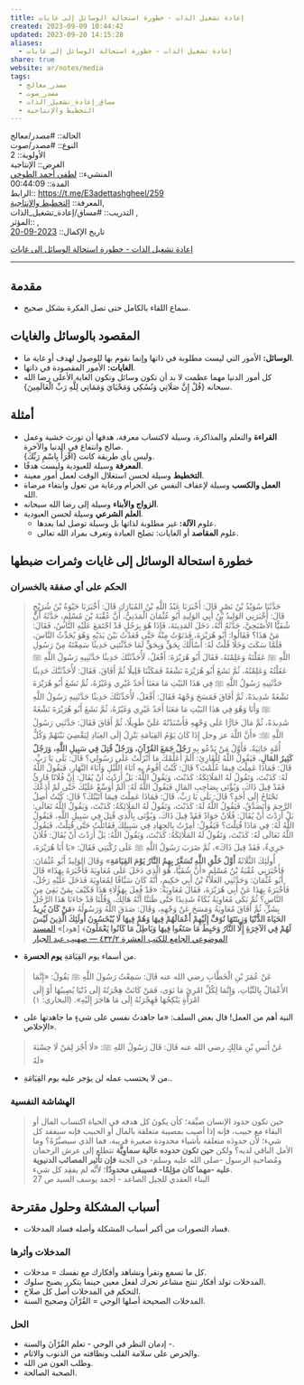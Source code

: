 ```yaml
---  
title: إعادة تشغيل الذات - خطورة استحالة الوسائل إلى غايات  
created: 2023-09-09 10:44:42  
updated: 2023-09-20 14:15:28  
aliases:  
  - إعادة تشغيل الذات - خطورة استحالة الوسائل إلى غايات  
share: true  
website: ar/notes/media  
tags:  
  - مصدر_معالج  
  - مصدر_صوت  
  - مساق_إعادة_تشغيل_الذات  
  - التخطيط واﻹنتاجية  
---  
```

  
  
  
الحالة:: #مصدر/معالج    
النوع:: #مصدر/صوت    
اﻷولوية:: 2    
الغرض:: الإنتاجية    
المنشيء:: [لطفي أحمد الطوخي](%D9%84%D8%B7%D9%81%D9%8A%20%D8%A3%D8%AD%D9%85%D8%AF%20%D8%A7%D9%84%D8%B7%D9%88%D8%AE%D9%8A.md)    
المدة:: 00:44:09    
الرابط:: <https://t.me/E3adettashgheel/259>    
المعرفة:: [التخطيط واﻹنتاجية](%D8%A7%D9%84%D8%AA%D8%AE%D8%B7%D9%8A%D8%B7%20%D9%88%D8%A7%EF%BB%B9%D9%86%D8%AA%D8%A7%D8%AC%D9%8A%D8%A9.md),    
التدريب:: #مساق/إعادة_تشغيل_الذات ,    
المؤثر:: ,    
تاريخ اﻹكمال:: [2023-09-20](2023-09-20.md)  
  
[إعادة تشغيل الذات - خطورة استحالة الوسائل إلى غايات](https://t.me/E3adettashgheel/256)  
  
---  
  
## مقدمة  
  
- سماع اللقاء بالكامل حتى تصل الفكرة بشكل صحيح.  
  
## المقصود بالوسائل والغايات  
  
- **الوسائل:** الأمور التي ليست مطلوبة في ذاتها وإنما نقوم بها للوصول لهدف أو غاية ما.  
- **الغايات:** اﻷمور المقصودة في ذاتها.  
- كل أمور الدنيا مهما عظمت لا بد أن تكون وسائل وتكون الغاية الأعلى رضا الله سبحانه {قُلْ إِنَّ صَلَاتِي وَنُسُكِي وَمَحْيَايَ وَمَمَاتِي لِلَّهِ رَبِّ الْعَالَمِينَ}.  
  
## أمثلة  
  
- **القراءة** والتعلم والمذاكرة، وسيلة لاكتساب معرفة، هدفها أن تورث خشية وعمل صالح وانتفاع في الدنيا والآخرة.  
	{اقْرَأْ بِاسْمِ رَبِّكَ} وليس بأي طريقة كانت.  
- **المعرفة** وسيلة للعبودية وليست هدفًا.  
- **التخطيط** وسيلة لحسن استغلال الوقت لعمل أمور معينة.  
- **العمل والكسب** وسيلة لإعفاف النفس عن الحرام ورعاية من تعول وابتغاء مرضاة الله.  
- **الزواج واﻷبناء** وسيلة إلى رضا الله سبحانه.  
- **العلم الشرعي** وسيلة لحسن العبودية.  
	- علوم **الآلة:** غير مطلوبة لذاتها بل وسيلة توصل لما بعدها.  
	- علوم **المقاصد** أو الغايات: تصلح العبادة وتعرف بمراد الله تعالى.  
  
## خطورة استحالة الوسائل إلى غايات وثمرات ضبطها  
  
### الحكم على أي صفقة بالخسران  
  
> حَدَّثَنَا سُوَيْدُ بْنُ نَصْرٍ قَالَ: أَخْبَرَنَا عَبْدُ اللَّهِ بْنُ المُبَارَكِ قَالَ: أَخْبَرَنَا حَيْوَةُ بْنُ شُرَيْحٍ قَالَ: أَخْبَرَنِي الوَلِيدُ بْنُ أَبِي الوَلِيدِ أَبُو عُثْمَانَ الْمَدَنِيُّ، أَنَّ عُقْبَةَ بْنَ مُسْلِمٍ، حَدَّثَهُ أَنَّ شُفَيًّا الأَصْبَحِيَّ، حَدَّثَهُ أَنَّهُ، دَخَلَ المَدِينَةَ، فَإِذَا هُوَ بِرَجُلٍ قَدْ اجْتَمَعَ عَلَيْهِ النَّاسُ، فَقَالَ: مَنْ هَذَا؟ فَقَالُوا: أَبُو هُرَيْرَةَ، فَدَنَوْتُ مِنْهُ حَتَّى قَعَدْتُ بَيْنَ يَدَيْهِ وَهُوَ يُحَدِّثُ النَّاسَ، فَلَمَّا سَكَتَ وَخَلَا قُلْتُ لَهُ: أَسْأَلُكَ بِحَقٍّ وَبِحَقٍّ لَمَا حَدَّثْتَنِي حَدِيثًا سَمِعْتَهُ مِنْ رَسُولِ اللَّهِ ﷺ عَقَلْتَهُ وَعَلِمْتَهُ، فَقَالَ أَبُو هُرَيْرَةَ: أَفْعَلُ، لَأُحَدِّثَنَّكَ حَدِيثًا حَدَّثَنِيهِ رَسُولُ اللَّهِ ﷺ عَقَلْتُهُ وَعَلِمْتُهُ، ثُمَّ نَشَغَ أَبُو هُرَيْرَةَ نَشْغَةً فَمَكَثْنَا قَلِيلًا ثُمَّ أَفَاقَ، فَقَالَ: لَأُحَدِّثَنَّكَ حَدِيثًا حَدَّثَنِيهِ رَسُولُ اللَّهِ ﷺ فِي هَذَا البَيْتِ مَا مَعَنَا أَحَدٌ غَيْرِي وَغَيْرُهُ، ثُمَّ نَشَغَ أَبُو هُرَيْرَةَ نَشْغَةً شَدِيدَةً، ثُمَّ أَفَاقَ فَمَسَحَ وَجْهَهُ فَقَالَ: أَفْعَلُ، لَأُحَدِّثَنَّكَ حَدِيثًا حَدَّثَنِيهِ رَسُولُ اللَّهِ ﷺ وَأَنَا وَهُوَ فِي هَذَا البَيْتِ مَا مَعَنَا أَحَدٌ غَيْرِي وَغَيْرُهُ، ثُمَّ نَشَغَ أَبُو هُرَيْرَةَ نَشْغَةً شَدِيدَةً، ثُمَّ مَالَ خَارًّا عَلَى وَجْهِهِ فَأَسْنَدْتُهُ عَلَيَّ طَوِيلًا، ثُمَّ أَفَاقَ فَقَالَ: حَدَّثَنِي رَسُولُ اللَّهِ ﷺ: «أَنَّ اللَّهَ عز وجل إِذَا كَانَ يَوْمُ القِيَامَةِ يَنْزِلُ إِلَى العِبَادِ لِيَقْضِيَ بَيْنَهُمْ وَكُلُّ أُمَّةٍ جَاثِيَةٌ، فَأَوَّلُ مَنْ يَدْعُو بِهِ **رَجُلٌ جَمَعَ القُرْآنَ، وَرَجُلٌ قُتِلَ فِي سَبِيلِ اللَّهِ، وَرَجُلٌ كَثِيرُ المَالِ**، فَيَقُولُ اللَّهُ لِلْقَارِئِ: أَلَمْ أُعَلِّمْكَ مَا أَنْزَلْتُ عَلَى رَسُولِي؟ قَالَ: بَلَى يَا رَبِّ. قَالَ: فَمَاذَا عَمِلْتَ فِيمَا عُلِّمْتَ؟ قَالَ: كُنْتُ أَقُومُ بِهِ آنَاءَ اللَّيْلِ وَآنَاءَ النَّهَارِ، فَيَقُولُ اللَّهُ لَهُ: كَذَبْتَ، وَتَقُولُ لَهُ المَلَائِكَةُ: كَذَبْتَ، وَيَقُولُ اللَّهُ: بَلْ أَرَدْتَ أَنْ يُقَالَ: إِنَّ فُلَانًا قَارِئٌ فَقَدْ قِيلَ ذَاكَ، وَيُؤْتَى بِصَاحِبِ المَالِ فَيَقُولُ اللَّهُ لَهُ: أَلَمْ أُوَسِّعْ عَلَيْكَ حَتَّى لَمْ أَدَعْكَ تَحْتَاجُ إِلَى أَحَدٍ؟ قَالَ: بَلَى يَا رَبِّ، قَالَ: فَمَاذَا عَمِلْتَ فِيمَا آتَيْتُكَ؟ قَالَ: كُنْتُ أَصِلُ الرَّحِمَ وَأَتَصَدَّقُ، فَيَقُولُ اللَّهُ لَهُ: كَذَبْتَ، وَتَقُولُ لَهُ المَلَائِكَةُ: كَذَبْتَ، وَيَقُولُ اللَّهُ تَعَالَى: بَلْ أَرَدْتَ أَنْ يُقَالَ: فُلَانٌ جَوَادٌ فَقَدْ قِيلَ ذَاكَ، وَيُؤْتَى بِالَّذِي قُتِلَ فِي سَبِيلِ اللَّهِ، فَيَقُولُ اللَّهُ لَهُ: فِي مَاذَا قُتِلْتَ؟ فَيَقُولُ: أُمِرْتُ بِالجِهَادِ فِي سَبِيلِكَ فَقَاتَلْتُ حَتَّى قُتِلْتُ، فَيَقُولُ اللَّهُ تَعَالَى لَهُ: كَذَبْتَ، وَتَقُولُ لَهُ المَلَائِكَةُ: كَذَبْتَ، وَيَقُولُ اللَّهُ: بَلْ أَرَدْتَ أَنْ يُقَالَ: فُلَانٌ جَرِيءٌ، فَقَدْ قِيلَ ذَاكَ»، ثُمَّ ضَرَبَ رَسُولُ اللَّهِ ﷺ عَلَى رُكْبَتِي فَقَالَ: «يَا أَبَا هُرَيْرَةَ، أُولَئِكَ الثَّلَاثَةُ **أَوَّلُ خَلْقِ اللَّهِ تُسَعَّرُ بِهِمُ النَّارُ يَوْمَ القِيَامَةِ**» وَقَالَ الوَلِيدُ أَبُو عُثْمَانَ: فَأَخْبَرَنِي عُقْبَةُ بْنُ مُسْلِمٍ «أَنَّ شُفَيًّا، هُوَ الَّذِي دَخَلَ عَلَى مُعَاوِيَةَ فَأَخْبَرَهُ بِهَذَا» قَالَ أَبُو عُثْمَانَ: وَحَدَّثَنِي العَلَاءُ بْنُ أَبِي حَكِيمٍ، أَنَّهُ كَانَ سَيَّافًا لِمُعَاوِيَةَ فَدَخَلَ عَلَيْهِ رَجُلٌ، فَأَخْبَرَهُ بِهَذَا عَنْ أَبِي هُرَيْرَةَ، فَقَالَ مُعَاوِيَةُ: «قَدْ فُعِلَ بِهَؤُلَاءِ هَذَا فَكَيْفَ بِمَنْ بَقِيَ مِنَ النَّاسِ؟ ثُمَّ بَكَى مُعَاوِيَةُ بُكَاءً شَدِيدًا حَتَّى ظَنَنَّا أَنَّهُ هَالِكٌ، وَقُلْنَا قَدْ جَاءَنَا هَذَا الرَّجُلُ بِشَرٍّ، ثُمَّ أَفَاقَ مُعَاوِيَةُ وَمَسَحَ عَنْ وَجْهِهِ، وَقَالَ: صَدَقَ اللَّهُ وَرَسُولُهُ ﴿**مَنْ كَانَ يُرِيدُ الحَيَاةَ الدُّنْيَا وَزِينَتَهَا نُوَفِّ إِلَيْهِمْ أَعْمَالَهُمْ فِيهَا وَهُمْ فِيهَا لَا يُبْخَسُونَ أُولَئِكَ الَّذِينَ لَيْسَ لَهُمْ فِي الآخِرَةِ إِلَّا النَّارُ وَحَبِطَ مَا صَنَعُوا فِيهَا وَبَاطِلٌ مَا كَانُوا يَعْمَلُونَ**﴾ [هود]» [المسند الموضوعي الجامع للكتب العشرة ٢/‏٤٣٢ — صهيب عبد الجبار](https://app.turath.io/book/13285?page=938)  
  
- من أسماء يوم القِيَامَةِ **يوم الحسرة**.   
  
> عَنْ عُمَرَ بْنِ الْخَطَّابِ رضي الله عنه قَالَ: سَمِعْتُ رَسُولَ اللَّهِ ﷺ يَقُولُ: «إِنَّمَا الأَعْمَالُ بِالنِّيَّاتِ، وَإِنَّمَا لِكُلِّ امْرِئٍ مَا نَوَى، فَمَنْ كَانَتْ هِجْرَتُهُ إِلَى دُنْيَا يُصِيبُهَا أَوْ إِلَى امْرَأَةٍ يَنْكِحُهَا فَهِجْرَتُهُ إِلَى مَا هَاجَرَ إِلَيْهِ». (البخاري: ١)  
  
- النية أهم من العمل! قال بعض السلف: «ما جاهدتُ نفسي على شيءٍ ما جاهدتها على الإخلاص».  
  
> عَنْ أَنَسِ بْنِ مَالِكٍ رضي الله عنه قَالَ: قَالَ رَسُولُ اللهِ ﷺ: «لَا أَجْرَ لِمَنْ لَا حِسْبَةَ لَهُ»  
  
- من لا يحتسب عمله لن يؤجر عليه يوم القِيَامَةِ..  
  
### الهشاشة النفسية  
  
> حين تكون حدود الإنسان ضيِّقة؛ كأن يكونَ كل هدفه في الحياة اكتساب المال أو البقاء مع حبيب، فإنه إذا أصيب بمصيبة متعلقة بالمال أو الحبيب فإنه سيفقد كل شيء؛ لأن حدودَه متعلقة بأشياء محدودة صغيرة قريبة، فما الذي سيصبِّرُهُ؟ وما الأمل الباقي لديه؟ ولكن **حين تكون حدوده عالية سماوِيَّة** تتطلع إلى عرش الرحمان ومُصاحبةِ الرسول -صلى الله عليه وسلم- في الجنة **فإن تأثير المصائب الدنيوية عليه -مهما كان مؤلِمًا- فسيبقى محدودًا**؛ لأنَّه لم يفقِد كل شيء.  
> البناء العقدي للجيل الصاعد - أحمد يوسف السيد ص 27  
  
## أسباب المشكلة وحلول مقترحة  
  
- فساد التصورات من أكبر أسباب المشكلة وأصله فساد المدخلات.  
  
### المدخلات وأثرها  
  
- كل ما تسمع وتقرأ وتشاهد وأفكارك مع نفسك = مدخلات.  
- المدخلات تولد أفكار تنتج مشاعر تحرك لفعل معين حينما يتكرر يصبح سلوك.  
- التحكم في المدخلات أصل كل صلاح.  
- المدخلات الصحيحة أصلها الوحي = القُرْآنَ وصحيح السنة.  
  
### الحل  
  
- إدمان النظر في الوحي - تعلم القُرْآنَ والسنة -.  
- والحرص على سلامة القلب ونظافته من الذنوب والاثام.  
- وطلب العون من الله.  
- الصحبة الصالحة.  
